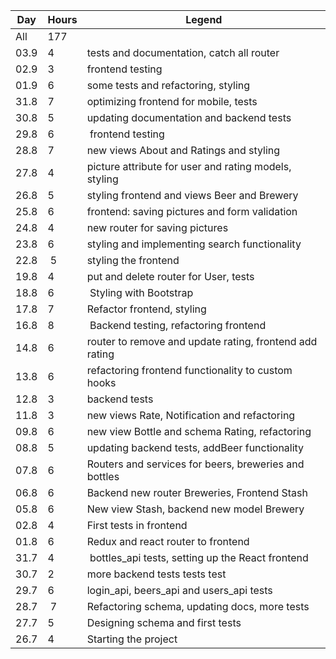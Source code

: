 Day | Hours | Legend
----|-------|-------
All | 177 |
03.9 | 4 | tests and documentation, catch all router
02.9 | 3 | frontend testing
01.9 | 6 | some tests and refactoring, styling
31.8 | 7 | optimizing frontend for mobile, tests
30.8 | 5 | updating documentation and backend tests
29.8 | 6 | frontend testing
28.8 | 7 | new views About and Ratings and styling
27.8 | 4 | picture attribute for user and rating models, styling
26.8 | 5 | styling frontend and views Beer and Brewery
25.8 | 6 | frontend: saving pictures and form validation
24.8 | 4 | new router for saving pictures
23.8 | 6 | styling and implementing search functionality
22.8 | 5 | styling the frontend
19.8 | 4 | put and delete router for User, tests
18.8 | 6 | Styling with Bootstrap
17.8 | 7 | Refactor frontend, styling
16.8 | 8 | Backend testing, refactoring frontend
14.8 | 6 | router to remove and update rating, frontend add rating
13.8 | 6 | refactoring frontend functionality to custom hooks
12.8 | 3 | backend tests
11.8 | 3 | new views Rate, Notification and refactoring
09.8 | 6 | new view Bottle and schema Rating, refactoring
08.8 | 5 | updating backend tests, addBeer functionality
07.8 | 6 | Routers and services for beers, breweries and bottles
06.8 | 6 | Backend new router Breweries, Frontend Stash
05.8 | 6 | New view Stash, backend new model Brewery
02.8 | 4 | First tests in frontend
01.8 | 6 | Redux and react router to frontend
31.7 | 4 | bottles_api tests, setting up the React frontend
30.7 | 2 | more backend tests tests test
29.7 | 6 | login_api, beers_api and users_api tests
28.7 | 7 | Refactoring schema, updating docs, more tests
27.7 | 5 | Designing schema and first tests
26.7 | 4 | Starting the project
 